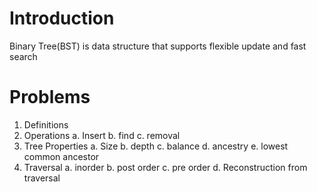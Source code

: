 
# Introduction

Binary Tree(BST) is data structure that supports flexible update and fast search

# Problems 

1. Definitions
2. Operations 
  a. Insert
  b. find
  c. removal
3. Tree Properties
  a. Size
  b. depth
  c. balance
  d. ancestry 
  e. lowest common ancestor
4. Traversal 
  a. inorder
  b. post order
  c. pre order
  d. Reconstruction from traversal

